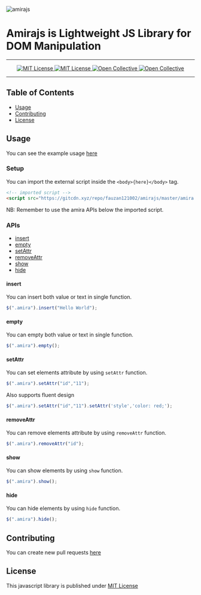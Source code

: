 ![amirajs](https://socialify.git.ci/fauzan121002/amirajs/image?font=Raleway&language=1&owner=1&pattern=Diagonal%20Stripes&stargazers=1&theme=Dark)

 # Amirajs is Lightweight JS Library for DOM Manipulation

--------------------------------------------

<p align="center">
 <a href="https://github.com/fauzan121002/amirajs/LICENSE">
  <img src="https://img.shields.io/badge/License-MIT-brightgreen.svg?style=flat-square" alt="MIT License">
 </a>

 <a href="https://github.com/fauzan121002/amirajs">
  <img src="https://img.shields.io/github/forks/fauzan121002/amirajs?style=flat-square" alt="MIT License">
 </a>

 <a href="https://github.com/fauzan121002/amirajs/issues">
  <img src="https://img.shields.io/github/issues/fauzan121002/amirajs?style=flat-square" alt="Open Collective">
 </a>

 <a href="https://github.com/fauzan121002/amirajs">
  <img src="https://img.shields.io/github/stars/fauzan121002/amirajs?style=flat-square" alt="Open Collective">
 </a>
</p>

--------------------------------------------
## Table of Contents

* [Usage](#usage)
* [Contributing](#contributing)
* [License](#license)

## Usage
You can see the example usage <a href="https://unpkg.com/amirajs@1.0.1/amira.min.js">here</a>

### Setup
You can import the external script inside the `<body>{here}</body>` tag.
```html
<!-- imported script -->
<script src="https://gitcdn.xyz/repo/fauzan121002/amirajs/master/amira.min.js"></script>
```

NB: Remember to use the amira APIs below the imported script.

### APIs

* [insert](#insert)
* [empty](#empty)
* [setAttr](#setAttr)
* [removeAttr](#removeAttr)
* [show](#show)
* [hide](#hide)

#### insert
You can insert both value or text in single function.
```js
$(".amira").insert("Hello World");
```

#### empty
You can empty both value or text in single function.
```js
$(".amira").empty();
```

#### setAttr
You can set elements attribute by using `setAttr` function.
```js
$(".amira").setAttr("id","11");
```

Also supports fluent design

```js
$(".amira").setAttr("id","11").setAttr('style','color: red;');
```

#### removeAttr
You can remove elements attribute by using `removeAttr` function.
```js
$(".amira").removeAttr("id");
```

#### show
You can show elements by using `show` function.
```js
$(".amira").show();
```

#### hide
You can hide elements by using `hide` function.
```js
$(".amira").hide();
```
## Contributing
You can create new pull requests <a href="https://github.com/fauzan121002/amirajs/pulls">here</a>

## License
This javascript library is published under <a href="https://github.com/fauzan121002/amirajs/blob/master/LICENSE">MIT License</a>
